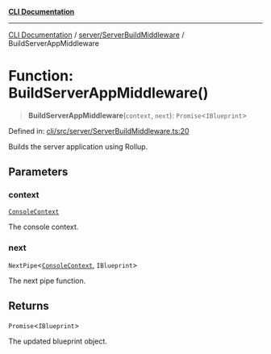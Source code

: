 [**CLI Documentation**](../../../README.md)

***

[CLI Documentation](../../../README.md) / [server/ServerBuildMiddleware](../README.md) / BuildServerAppMiddleware

# Function: BuildServerAppMiddleware()

> **BuildServerAppMiddleware**(`context`, `next`): `Promise`\<`IBlueprint`\>

Defined in: [cli/src/server/ServerBuildMiddleware.ts:20](https://github.com/stonemjs/cli/blob/a8ddb59abbd77ddb2870c689c0c7e80297d24c5a/src/server/ServerBuildMiddleware.ts#L20)

Builds the server application using Rollup.

## Parameters

### context

[`ConsoleContext`](../../../declarations/interfaces/ConsoleContext.md)

The console context.

### next

`NextPipe`\<[`ConsoleContext`](../../../declarations/interfaces/ConsoleContext.md), `IBlueprint`\>

The next pipe function.

## Returns

`Promise`\<`IBlueprint`\>

The updated blueprint object.
